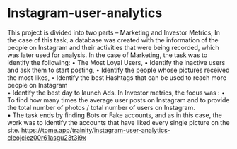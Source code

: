 # Instagram-user-analytics
This project is divided into two parts – Marketing and Investor Metrics; 
In the case of this task, a database was created with the information of the people on Instagram and their activities that were being recorded, which was later used for analysis.
In the case of Marketing, the task was to identify the following:
•	The Most Loyal Users, 
•	Identify the inactive users and ask them to start posting, 
•	Identify the people whose pictures received the most likes, 
•	Identify the best Hashtags that can be used to reach more people on Instagram  
•	Identify the best day to launch Ads.
In Investor metrics, the focus was :
•	To find how many times the average user posts on Instagram and to provide the total number of photos / total number of users on Instagram.  
•	The task ends by finding Bots or Fake accounts, and as in this case, the work was to identify the accounts that have liked every single picture on the site.
https://tome.app/trainity/instagram-user-analytics-cleojciez00r61asgu23t3i9x
